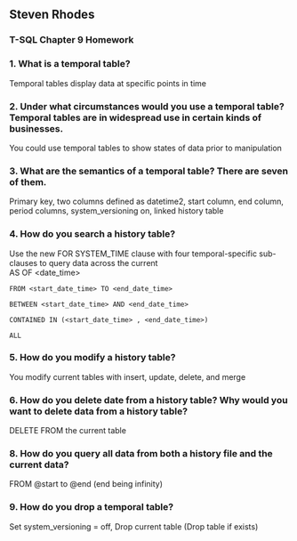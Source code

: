 ## Steven Rhodes
### T-SQL Chapter 9 Homework

### 1. What is a temporal table?
Temporal tables display data at specific points in time

### 2. Under what circumstances would you use a temporal table? Temporal tables are in widespread use in certain kinds of businesses.
You could use temporal tables to show states of data prior to manipulation

### 3. What are the semantics of a temporal table? There are seven of them.
Primary key, two columns defined as datetime2, start column, end column, period columns, system_versioning on, linked history table

### 4. How do you search a history table?
Use the new FOR SYSTEM_TIME clause with four temporal-specific sub-clauses to query data across the current 	
	AS OF <date_time>

	FROM <start_date_time> TO <end_date_time>

	BETWEEN <start_date_time> AND <end_date_time>

	CONTAINED IN (<start_date_time> , <end_date_time>)

	ALL

### 5. How do you modify a history table?
You modify current tables with insert, update, delete, and merge

### 6. How do you delete date from a history table? Why would you want to delete data from a history table?
DELETE FROM the current table

### 8. How do you query all data from both a history file and the current data?
FROM @start to @end (end being infinity)

### 9. How do you drop a temporal table?
Set system_versioning = off, Drop current table (Drop table if exists)
